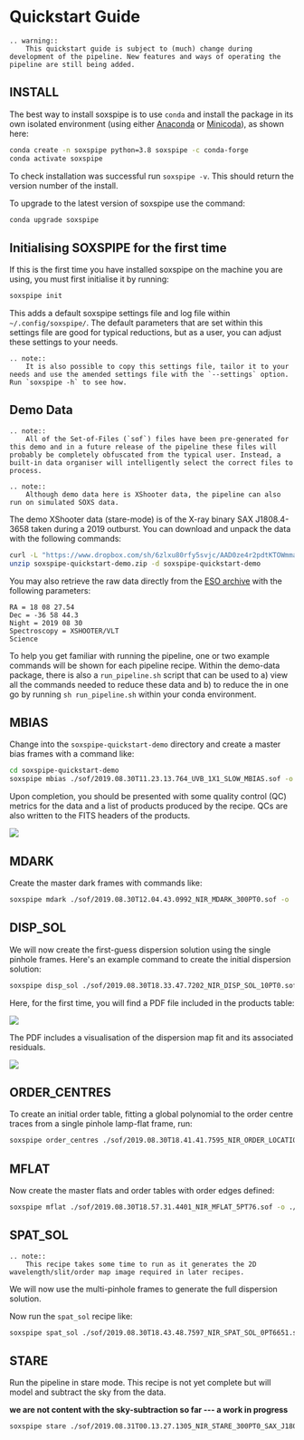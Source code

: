 # Quickstart Guide

```eval_rst
.. warning::
    This quickstart guide is subject to (much) change during development of the pipeline. New features and ways of operating the pipeline are still being added.
```

## INSTALL

The best way to install soxspipe is to use `conda` and install the package in its own isolated environment (using either [Anaconda](https://docs.anaconda.com/anaconda/install/index.html) or [Minicoda](https://docs.conda.io/en/latest/miniconda.html)), as shown here:

``` bash
conda create -n soxspipe python=3.8 soxspipe -c conda-forge
conda activate soxspipe
```

To check installation was successful run `soxspipe -v`. This should return the version number of the install.

To upgrade to the latest version of soxspipe use the command:

``` bash
conda upgrade soxspipe
```

## Initialising SOXSPIPE for the first time

If this is the first time you have installed soxspipe on the machine you are using, you must first initialise it by running:

```bash
soxspipe init
```

This adds a default soxspipe settings file and log file within `~/.config/soxspipe/`. The default parameters that are set within this settings file are good for typical reductions, but as a user, you can adjust these settings to your needs. 

```eval_rst
.. note::
    It is also possible to copy this settings file, tailor it to your needs and use the amended settings file with the `--settings` option. Run `soxspipe -h` to see how.
```

## Demo Data

```eval_rst
.. note::
    All of the Set-of-Files (`sof`) files have been pre-generated for this demo and in a future release of the pipeline these files will probably be completely obfuscated from the typical user. Instead, a built-in data organiser will intelligently select the correct files to process.
```


```eval_rst
.. note::
    Although demo data here is XShooter data, the pipeline can also run on simulated SOXS data.
```

The demo XShooter data (stare-mode) is of the X-ray binary SAX J1808.4-3658 taken during a 2019 outburst. You can download and unpack the data with the following commands:

```bash
curl -L "https://www.dropbox.com/sh/6zlxu80rfy5svjc/AAD0ze4r2pdtKTOWmmac6r_Ca?dl=1" > soxspipe-quickstart-demo.zip
unzip soxspipe-quickstart-demo.zip -d soxspipe-quickstart-demo
```

You may also retrieve the raw data directly from the [ESO archive](http://archive.eso.org/eso/eso_archive_main.html) with the following parameters:

```text
RA = 18 08 27.54
Dec = -36 58 44.3
Night = 2019 08 30
Spectroscopy = XSHOOTER/VLT
Science
```

To help you get familiar with running the pipeline, one or two example commands will be shown for each pipeline recipe. Within the demo-data package, there is also a `run_pipeline.sh` script that can be used to a) view all the commands needed to reduce these data and b) to reduce the in one go by running `sh run_pipeline.sh` within your conda environment.


## MBIAS

Change into the `soxspipe-quickstart-demo` directory and create a master bias frames with a command like:

```bash
cd soxspipe-quickstart-demo
soxspipe mbias ./sof/2019.08.30T11.23.13.764_UVB_1X1_SLOW_MBIAS.sof -o ./
```

Upon completion, you should be presented with some quality control (QC) metrics for the data and a list of products produced by the recipe. QCs are also written to the FITS headers of the products.

[![](https://live.staticflickr.com/65535/51999455194_dede3217a4_b.jpg)](https://live.staticflickr.com/65535/51999455194_dede3217a4_b.jpg)


## MDARK

Create the master dark frames with commands like:

```bash
soxspipe mdark ./sof/2019.08.30T12.04.43.0992_NIR_MDARK_300PT0.sof -o ./
```

## DISP_SOL

We will now create the first-guess dispersion solution using the single pinhole frames. Here's an example command to create the initial dispersion solution:

```bash
soxspipe disp_sol ./sof/2019.08.30T18.33.47.7202_NIR_DISP_SOL_10PT0.sof -o ./
```

Here, for the first time, you will find a PDF file included in the products table:

[![](https://live.staticflickr.com/65535/51999630094_f97cb55f7f_b.jpg)](https://live.staticflickr.com/65535/51999630094_f97cb55f7f_b.jpg)

The PDF includes a visualisation of the dispersion map fit and its associated residuals.

[![](https://live.staticflickr.com/65535/51999627639_9b1c73e26a_z.png)](https://live.staticflickr.com/65535/51999627639_9b1c73e26a_o.png)


## ORDER_CENTRES

To create an initial order table, fitting a global polynomial to the order centre traces from a single pinhole lamp-flat frame, run:

```bash
soxspipe order_centres ./sof/2019.08.30T18.41.41.7595_NIR_ORDER_LOCATIONS_1PT0.sof -o ./
```

## MFLAT

Now create the master flats and order tables with order edges defined:

```bash
soxspipe mflat ./sof/2019.08.30T18.57.31.4401_NIR_MFLAT_5PT76.sof -o ./
```

## SPAT_SOL

```eval_rst
.. note::
    This recipe takes some time to run as it generates the 2D wavelength/slit/order map image required in later recipes.
```

We will now use the multi-pinhole frames to generate the full dispersion solution.


Now run the `spat_sol` recipe like:

```bash
soxspipe spat_sol ./sof/2019.08.30T18.43.48.7597_NIR_SPAT_SOL_0PT6651.sof -o ./
```

## STARE

Run the pipeline in stare mode. This recipe is not yet complete but will model and subtract the sky from the data.  

**we are not content with the sky-subtraction so far --- a work in progress**


```bash
soxspipe stare ./sof/2019.08.31T00.13.27.1305_NIR_STARE_300PT0_SAX_J1808.43658.sof -o ./
```

